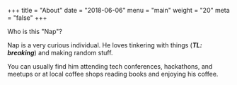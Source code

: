 +++
title = "About"
date = "2018-06-06"
menu = "main"
weight = "20"
meta = "false"
+++

Who is this "Nap"?

Nap is a very curious individual. He loves tinkering with things (***TL: breaking***) and making random stuff.

You can usually find him attending tech conferences, hackathons, and meetups or at local coffee shops reading books and enjoying his coffee.
